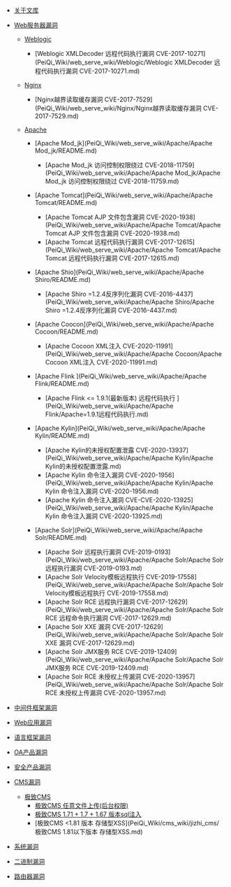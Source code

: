 * [关于文库](README.md)

* [Web服务器漏洞](PeiQi_Wiki/web_serve_wiki/README.md)
    * [Weblogic](PeiQi_Wiki/web_serve_wiki/Weblogic/README.md)
	   * [Weblogic XMLDecoder 远程代码执行漏洞 CVE-2017-10271](PeiQi_Wiki/web_serve_wiki/Weblogic/Weblogic XMLDecoder 远程代码执行漏洞 CVE-2017-10271.md)
     
	* [Nginx](PeiQi_Wiki/web_serve_wiki/Nginx/README.md)
	   * [Nginx越界读取缓存漏洞 CVE-2017-7529](PeiQi_Wiki/web_serve_wiki/Nginx/Nginx越界读取缓存漏洞 CVE-2017-7529.md)
	   
	* [Apache](PeiQi_Wiki/web_serve_wiki/Apache/README.md)
	   * [Apache Mod_jk](PeiQi_Wiki/web_serve_wiki/Apache/Apache Mod_jk/README.md)
		  * [Apache Mod_jk 访问控制权限绕过 CVE-2018-11759](PeiQi_Wiki/web_serve_wiki/Apache/Apache Mod_jk/Apache Mod_jk 访问控制权限绕过 CVE-2018-11759.md)
			 
	   * [Apache Tomcat](PeiQi_Wiki/web_serve_wiki/Apache/Apache Tomcat/README.md)
		  * [Apache Tomcat AJP 文件包含漏洞 CVE-2020-1938](PeiQi_Wiki/web_serve_wiki/Apache/Apache Tomcat/Apache Tomcat AJP 文件包含漏洞 CVE-2020-1938.md)
		  * [Apache Tomcat 远程代码执行漏洞 CVE-2017-12615](PeiQi_Wiki/web_serve_wiki/Apache/Apache Tomcat/Apache Tomcat 远程代码执行漏洞 CVE-2017-12615.md)
	   
	   * [Apache Shio](PeiQi_Wiki/web_serve_wiki/Apache/Apache Shiro/README.md)
		  * [Apache Shiro =1.2.4反序列化漏洞 CVE-2016-4437](PeiQi_Wiki/web_serve_wiki/Apache/Apache Shiro/Apache Shiro =1.2.4反序列化漏洞 CVE-2016-4437.md)
	   
	   * [Apache Coocon](PeiQi_Wiki/web_serve_wiki/Apache/Apache Cocoon/README.md)
		  * [Apache Cocoon XML注入 CVE-2020-11991](PeiQi_Wiki/web_serve_wiki/Apache/Apache Cocoon/Apache Cocoon XML注入 CVE-2020-11991.md)
	   
	   * [Apache Flink ](PeiQi_Wiki/web_serve_wiki/Apache/Apache Flink/README.md)
		  * [Apache Flink  <= 1.9.1(最新版本) 远程代码执行 ](PeiQi_Wiki/web_serve_wiki/Apache/Apache Flink/Apache=1.9.1远程代码执行.md)
	   
	   * [Apache Kylin](PeiQi_Wiki/web_serve_wiki/Apache/Apache Kylin/README.md)
		  * [Apache Kylin的未授权配置泄露 CVE-2020-13937](PeiQi_Wiki/web_serve_wiki/Apache/Apache Kylin/Apache Kylin的未授权配置泄露.md)
		  * [Apache Kylin 命令注入漏洞 CVE-2020-1956](PeiQi_Wiki/web_serve_wiki/Apache/Apache Kylin/Apache Kylin 命令注入漏洞 CVE-2020-1956.md)
	      * [Apache Kylin 命令注入漏洞 CVE-CVE-2020-13925](PeiQi_Wiki/web_serve_wiki/Apache/Apache Kylin/Apache Kylin 命令注入漏洞 CVE-2020-13925.md)
	   
	   * [Apache Solr](PeiQi_Wiki/web_serve_wiki/Apache/Apache Solr/README.md)
		  * [Apache Solr 远程执行漏洞 CVE-2019-0193](PeiQi_Wiki/web_serve_wiki/Apache/Apache Solr/Apache Solr 远程执行漏洞 CVE-2019-0193.md)
		  * [Apache Solr Velocity模板远程执行 CVE-2019-17558](PeiQi_Wiki/web_serve_wiki/Apache/Apache Solr/Apache Solr Velocity模板远程执行 CVE-2019-17558.md)
		  * [Apache Solr RCE 远程执行漏洞 CVE-2017-12629](PeiQi_Wiki/web_serve_wiki/Apache/Apache Solr/Apache Solr RCE 远程命令执行漏洞 CVE-2017-12629.md)
		  * [Apache Solr XXE 漏洞 CVE-2017-12629](PeiQi_Wiki/web_serve_wiki/Apache/Apache Solr/Apache Solr XXE 漏洞 CVE-2017-12629.md)
		  * [Apache Solr JMX服务 RCE  CVE-2019-12409](PeiQi_Wiki/web_serve_wiki/Apache/Apache Solr/Apache Solr JMX服务 RCE CVE-2019-12409.md)
		  * [Apache Solr RCE 未授权上传漏洞 CVE-2020-13957](PeiQi_Wiki/web_serve_wiki/Apache/Apache Solr/Apache Solr RCE 未授权上传漏洞 CVE-2020-13957.md)

* [中间件框架漏洞]()
	   
* [Web应用漏洞]()			   

* [语言框架漏洞]()

* [OA产品漏洞]()

* [安全产品漏洞]() 


* [CMS漏洞](PeiQi_Wiki/cms_wiki/README.md)
	* [极致CMS](PeiQi_Wiki/cms_wiki/jizhi_cms/README.md)
	   * [极致CMS 任意文件上传(后台权限)](PeiQi_Wiki/cms_wiki/jizhi_cms/极致CMS_全版本任意文件上传.md)
	   * [极致CMS 1.71 + 1.7 + 1.67 版本sql注入](PeiQi_Wiki/cms_wiki/jizhi_cms/极致CMS_1.71_1.7_1.67版本sql注入.md)
	   * [极致CMS <1.81 版本 存储型XSS](PeiQi_Wiki/cms_wiki/jizhi_cms/极致CMS 1.81以下版本 存储型XSS.md)
	   

* [系统漏洞]()


* [二进制漏洞]()


* [路由器漏洞]()


